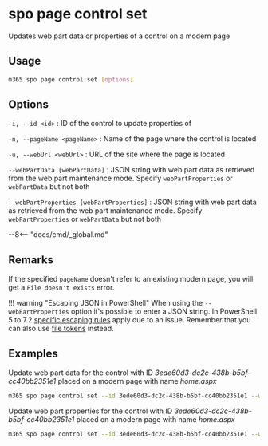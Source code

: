 # spo page control set

Updates web part data or properties of a control on a modern page

## Usage

```sh
m365 spo page control set [options]
```

## Options

`-i, --id <id>`
: ID of the control to update properties of

`-n, --pageName <pageName>`
: Name of the page where the control is located

`-u, --webUrl <webUrl>`
: URL of the site where the page is located

`--webPartData [webPartData]`
: JSON string with web part data as retrieved from the web part maintenance mode. Specify `webPartProperties` or `webPartData` but not both

`--webPartProperties [webPartProperties]`
: JSON string with web part data as retrieved from the web part maintenance mode. Specify `webPartProperties` or `webPartData` but not both

--8<-- "docs/cmd/_global.md"

## Remarks

If the specified `pageName` doesn't refer to an existing modern page, you will get a `File doesn't exists` error.

!!! warning "Escaping JSON in PowerShell"
    When using the `--webPartProperties` option it's possible to enter a JSON string. In PowerShell 5 to 7.2 [specific escaping rules](./../../user-guide/using-cli.md#escaping-double-quotes-in-powershell) apply due to an issue. Remember that you can also use [file tokens](./../../user-guide/using-cli.md#passing-complex-content-into-cli-options) instead.

## Examples

Update web part data for the control with ID _3ede60d3-dc2c-438b-b5bf-cc40bb2351e1_ placed on a modern page with name _home.aspx_

```sh
m365 spo page control set --id 3ede60d3-dc2c-438b-b5bf-cc40bb2351e1 --webUrl https://contoso.sharepoint.com/sites/team-a --pageName home.aspx --webPartData '{"title":"New WP Title","properties": {"description": "New description"}}'
```

Update web part properties for the control with ID _3ede60d3-dc2c-438b-b5bf-cc40bb2351e1_ placed on a modern page with name _home.aspx_

```sh
m365 spo page control set --id 3ede60d3-dc2c-438b-b5bf-cc40bb2351e1 --webUrl https://contoso.sharepoint.com/sites/team-a --pageName home.aspx --webPartProperties '{"description": "New description"}'
```
